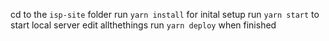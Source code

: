 cd to the `isp-site` folder
run `yarn install` for inital setup
run `yarn start` to start local server
edit allthethings
run `yarn deploy` when finished
